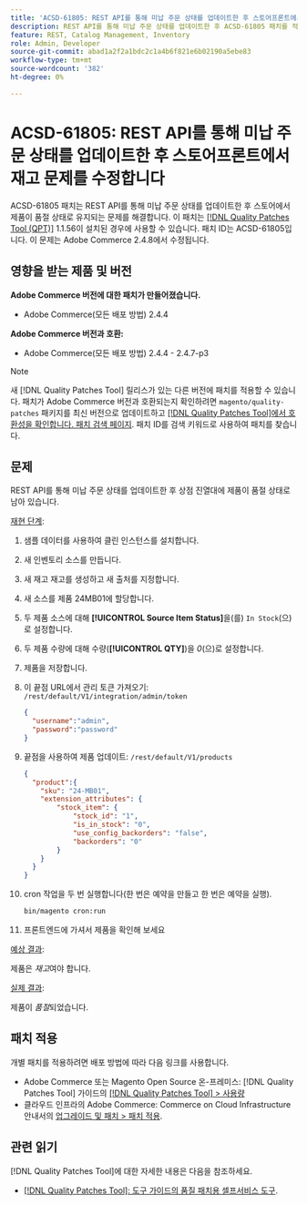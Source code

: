 ```yaml
---
title: 'ACSD-61805: REST API를 통해 미납 주문 상태를 업데이트한 후 스토어프론트에서 재고 문제를 수정합니다'
description: REST API를 통해 미납 주문 상태를 업데이트한 후 ACSD-61805 패치를 적용하여 제품이 상점 진열대에서 품절 상태로 유지되는 Adobe Commerce 문제를 해결합니다
feature: REST, Catalog Management, Inventory
role: Admin, Developer
source-git-commit: abad1a2f2a1bdc2c1a4b6f821e6b02190a5ebe83
workflow-type: tm+mt
source-wordcount: '382'
ht-degree: 0%

---
```



# ACSD-61805: REST API를 통해 미납 주문 상태를 업데이트한 후 스토어프론트에서 재고 문제를 수정합니다

ACSD-61805 패치는 REST API를 통해 미납 주문 상태를 업데이트한 후 스토어에서 제품이 품절 상태로 유지되는 문제를 해결합니다. 이 패치는 [[!DNL Quality Patches Tool (QPT)]](/help/tools/quality-patches-tool/quality-patches-tool-to-self-serve-quality-patches.md) 1.1.56이 설치된 경우에 사용할 수 있습니다. 패치 ID는 ACSD-61805입니다. 이 문제는 Adobe Commerce 2.4.8에서 수정됩니다.

## 영향을 받는 제품 및 버전

**Adobe Commerce 버전에 대한 패치가 만들어졌습니다.**

* Adobe Commerce(모든 배포 방법) 2.4.4

**Adobe Commerce 버전과 호환:**

* Adobe Commerce(모든 배포 방법) 2.4.4 - 2.4.7-p3

>[!NOTE]
>
>새 [!DNL Quality Patches Tool] 릴리스가 있는 다른 버전에 패치를 적용할 수 있습니다. 패치가 Adobe Commerce 버전과 호환되는지 확인하려면 `magento/quality-patches` 패키지를 최신 버전으로 업데이트하고 [[!DNL Quality Patches Tool]에서 호환성을 확인합니다. 패치 검색 페이지](https://experienceleague.adobe.com/tools/commerce-quality-patches/index.html). 패치 ID를 검색 키워드로 사용하여 패치를 찾습니다.

## 문제

REST API를 통해 미납 주문 상태를 업데이트한 후 상점 진열대에 제품이 품절 상태로 남아 있습니다.

<u>재현 단계</u>:

1. 샘플 데이터를 사용하여 클린 인스턴스를 설치합니다.
1. 새 인벤토리 소스를 만듭니다.
1. 새 재고 재고를 생성하고 새 출처를 지정합니다.
1. 새 소스를 제품 24MB01에 할당합니다.
1. 두 제품 소스에 대해 **[!UICONTROL Source Item Status]**&#x200B;을(를) `In Stock`(으)로 설정합니다.
1. 두 제품 수량에 대해 수량(**[!UICONTROL QTY]**)을 *0*(으)로 설정합니다.
1. 제품을 저장합니다.
1. 이 끝점 URL에서 관리 토큰 가져오기: `/rest/default/V1/integration/admin/token`

   ```json
   {
     "username":"admin", 
     "password":"password" 
   }
   ```

1. 끝점을 사용하여 제품 업데이트: `/rest/default/V1/products`

   ```json
   {
     "product":{
       "sku": "24-MB01",
       "extension_attributes": {
           "stock_item": {
               "stock_id": "1",
               "is_in_stock": "0",
               "use_config_backorders": "false",
               "backorders": "0"
           }
       }
     }
   }
   ```

1. cron 작업을 두 번 실행합니다(한 번은 예약을 만들고 한 번은 예약을 실행).

   ```bash
   bin/magento cron:run
   ```

1. 프론트엔드에 가셔서 제품을 확인해 보세요

<u>예상 결과</u>:

제품은 *재고*&#x200B;여야 합니다.

<u>실제 결과</u>:

제품이 *품절*&#x200B;되었습니다.

## 패치 적용

개별 패치를 적용하려면 배포 방법에 따라 다음 링크를 사용합니다.

* Adobe Commerce 또는 Magento Open Source 온-프레미스: [!DNL Quality Patches Tool] 가이드의 [[!DNL Quality Patches Tool] > 사용량](/help/tools/quality-patches-tool/usage.md)
* 클라우드 인프라의 Adobe Commerce: Commerce on Cloud Infrastructure 안내서의 [업그레이드 및 패치 > 패치 적용](https://experienceleague.adobe.com/docs/commerce-cloud-service/user-guide/develop/upgrade/apply-patches.html).

## 관련 읽기

[!DNL Quality Patches Tool]에 대한 자세한 내용은 다음을 참조하세요.

* [[!DNL Quality Patches Tool]: 도구 가이드의 품질 패치용 셀프서비스 도구](/help/tools/quality-patches-tool/quality-patches-tool-to-self-serve-quality-patches.md).
